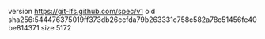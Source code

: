 version https://git-lfs.github.com/spec/v1
oid sha256:544476375019ff373db26ccfda79b263331c758c582a78c51456fe40be814371
size 5172
